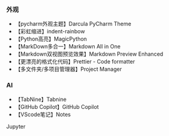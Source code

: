 



### 外观

- 【pycharm外观主题】Darcula PyCharm Theme
- 【彩虹缩进】indent-rainbow
- 【Python高亮】MagicPython
- 【MarkDown多合一】Markdown All in One
- 【Markdown双视图预览效果】Markdown Preview Enhanced
- 【更漂亮的格式化代码】Prettier - Code formatter
- 【多文件夹/多项目管理器】Project Manager


### AI
- 【TabNine】Tabnine
- 【GitHub Copilot】GitHub Copilot
- 【VScode笔记】Notes



Jupyter 

















